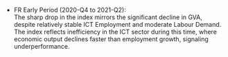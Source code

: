 - FR Early Period (2020-Q4 to 2021-Q2):  
The sharp drop in the index mirrors the significant decline in GVA, despite relatively stable ICT Employment and moderate Labour Demand. The index reflects inefficiency in the ICT sector during this time, where economic output declines faster than employment growth, signaling underperformance.